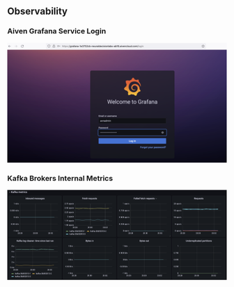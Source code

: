 
## **Observability**

### **Aiven Grafana Service Login**
![alt_text](https://github.com/mpneural/aiven-takehome-demo-project/blob/master/assets/screenshots/aiven-grafana-service-login-page.png?raw=true)

### **Kafka Brokers Internal Metrics**

![alt text](https://github.com/mpneural/aiven-takehome-demo-project/blob/master/assets/screenshots/kafka-cluster-internal-metrics-1.png?raw=true)
